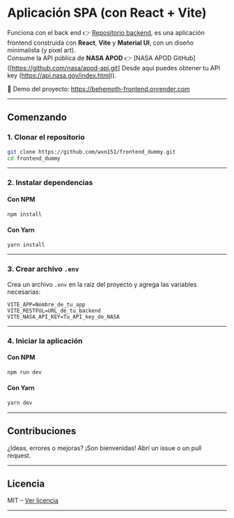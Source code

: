 # Aplicación SPA (con React + Vite)

Funciona con el back end 👉 [Repositorio backend](https://github.com/wxn151/backend_dummy.git), es una aplicación frontend construida con **React**, **Vite** y **Material UI**, con un diseño  minimalista (y pixel art).  
Consume la API pública de **NASA APOD** 👉 [NASA APOD GitHub]([https://github.com/nasa/apod-api.git]
Desde aqui puedes obtener tu API key
(https://api.nasa.gov/index.html)).

🔗 Demo del proyecto: https://behemoth-frontend.onrender.com

---

## Comenzando

### 1. Clonar el repositorio

```bash
git clone https://github.com/wxn151/frontend_dummy.git
cd frontend_dummy
```

---

### 2. Instalar dependencias

#### Con NPM
```bash
npm install
```

#### Con Yarn
```bash
yarn install
```

---

### 3. Crear archivo `.env`

Crea un archivo `.env` en la raíz del proyecto y agrega las variables necesarias:

```env
VITE_APP=Nombre_de_tu_app
VITE_RESTFUL=URL_de_tu_backend
VITE_NASA_API_KEY=Tu_API_key_de_NASA
```

---

### 4. Iniciar la aplicación

#### Con NPM
```bash
npm run dev
```

#### Con Yarn
```bash
yarn dev
```

---

## Contribuciones

¿Ideas, errores o mejoras? ¡Son bienvenidas! Abrí un issue o un pull request.

---

## Licencia

MIT – [Ver licencia](https://opensource.org/licenses/MIT)

---
